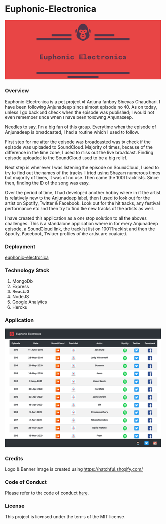 # Euphonic-Electronica

![Brand Banner](/readMeImages/EE-Header.png)

### Overview

Euphonic-Electronica is a pet project of Anjuna fanboy Shreyas Chaudhari. I have been following Anjunadeep since almost episode no 40. As on today, unless I go back and check when the episode was published; I would not even remember since when I have been following Anjunadeep.

Needles to say, I'm a big fan of this group. Everytime when the episode of Anjunadeep is broadcasted, I had a routine which I used to follow. 

First step for me after the episode was broadcasted was to check if the episode was uploaded to SoundCloud. Majority of times, because of the difference in the time zone, I used to miss out the live broadcast. Finding episode uploaded to the SoundCloud used to be a big relief.

Next step is whenever I was listening the episode on SoundCloud, I used to try to find out the names of the tracks. I tried using Shazam numerous times but majority of times, it was of no use. Then came the 1001Tracklists. Since then, finding the ID of the song was easy.

Over the period of time, I had developed another hobby where in if the artist is relatively new to the Anjunadeep label, then I used to look out for the artist on Spotify, Twitter & Facebook. Look out for the hit tracks, any festival performance etc and then try to find the new tracks of the artists as well.

I have created this application as a one stop solution to all the aboves challenges. This is a standalone application where in for every Anjunadeep episode, a SoundCloud link, the tracklist list on 1001Tracklist and then the Spotify, Facebook, Twitter profiles of the artist are coalated.

### Deployment 

[euphonic-electronica](https://euphonic-electronica.herokuapp.com/)

### Technology Stack

1. MongoDb
2. Express
3. ReactJS
4. NodeJS
5. Google Analytics
6. Heroku

### Application 

![Application Image](/readMeImages/EuphonicElectronicaSampleImage.png)

### Credits

Logo & Banner Image is created using https://hatchful.shopify.com/

### Code of Conduct

Please refer to the code of conduct [here](CODE_OF_CONDUCT.md).

### License

This project is licensed under the terms of the MIT license.